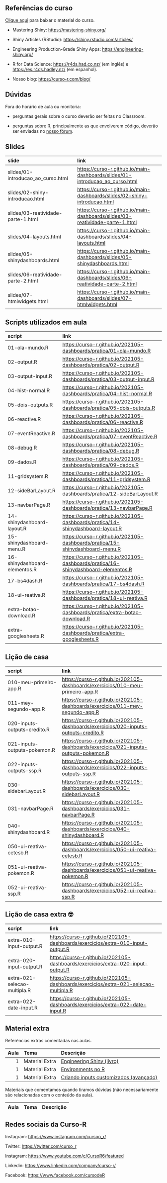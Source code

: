 
<!-- README.md is generated from README.Rmd. Please edit that file -->

## Referências do curso

[Clique
aqui](https://github.com/curso-r/main-dashboards/raw/master/material_do_curso.zip)
para baixar o material do curso.

  - Mastering Shiny: <https://mastering-shiny.org/>

  - Shiny Articles (RStudio): <https://shiny.rstudio.com/articles/>

  - Engineering Production-Grade Shiny Apps:
    <https://engineering-shiny.org/>

  - R for Data Science: <https://r4ds.had.co.nz/> (em inglês) e
    <https://es.r4ds.hadley.nz/> (em espanhol).

  - Nosso blog: <https://curso-r.com/blog/>

## Dúvidas

Fora do horário de aula ou monitoria:

  - perguntas gerais sobre o curso deverão ser feitas no Classroom.

  - perguntas sobre R, principalmente as que envolverem código, deverão
    ser enviadas no [nosso fórum](https://discourse.curso-r.com/).

## Slides

| slide                                | link                                                                           |
| :----------------------------------- | :----------------------------------------------------------------------------- |
| slides/01-introducao\_ao\_curso.html | <https://curso-r.github.io/main-dashboards/slides/01-introducao_ao_curso.html> |
| slides/02-shiny-introducao.html      | <https://curso-r.github.io/main-dashboards/slides/02-shiny-introducao.html>    |
| slides/03-reatividade-parte-1.html   | <https://curso-r.github.io/main-dashboards/slides/03-reatividade-parte-1.html> |
| slides/04-layouts.html               | <https://curso-r.github.io/main-dashboards/slides/04-layouts.html>             |
| slides/05-shinydashboards.html       | <https://curso-r.github.io/main-dashboards/slides/05-shinydashboards.html>     |
| slides/06-reatividade-parte-2.html   | <https://curso-r.github.io/main-dashboards/slides/06-reatividade-parte-2.html> |
| slides/07-htmlwidgets.html           | <https://curso-r.github.io/main-dashboards/slides/07-htmlwidgets.html>         |

## Scripts utilizados em aula

| script                        | link                                                                                |
| :---------------------------- | :---------------------------------------------------------------------------------- |
| 01-ola-mundo.R                | <https://curso-r.github.io/202105-dashboards/pratica/01-ola-mundo.R>                |
| 02-output.R                   | <https://curso-r.github.io/202105-dashboards/pratica/02-output.R>                   |
| 03-output-input.R             | <https://curso-r.github.io/202105-dashboards/pratica/03-output-input.R>             |
| 04-hist-normal.R              | <https://curso-r.github.io/202105-dashboards/pratica/04-hist-normal.R>              |
| 05-dois-outputs.R             | <https://curso-r.github.io/202105-dashboards/pratica/05-dois-outputs.R>             |
| 06-reactive.R                 | <https://curso-r.github.io/202105-dashboards/pratica/06-reactive.R>                 |
| 07-eventReactive.R            | <https://curso-r.github.io/202105-dashboards/pratica/07-eventReactive.R>            |
| 08-debug.R                    | <https://curso-r.github.io/202105-dashboards/pratica/08-debug.R>                    |
| 09-dados.R                    | <https://curso-r.github.io/202105-dashboards/pratica/09-dados.R>                    |
| 11-gridsystem.R               | <https://curso-r.github.io/202105-dashboards/pratica/11-gridsystem.R>               |
| 12-sideBarLayout.R            | <https://curso-r.github.io/202105-dashboards/pratica/12-sideBarLayout.R>            |
| 13-navbarPage.R               | <https://curso-r.github.io/202105-dashboards/pratica/13-navbarPage.R>               |
| 14-shinydashboard-layout.R    | <https://curso-r.github.io/202105-dashboards/pratica/14-shinydashboard-layout.R>    |
| 15-shinydashboard-menu.R      | <https://curso-r.github.io/202105-dashboards/pratica/15-shinydashboard-menu.R>      |
| 16-shinydashboard-elementos.R | <https://curso-r.github.io/202105-dashboards/pratica/16-shinydashboard-elementos.R> |
| 17-bs4dash.R                  | <https://curso-r.github.io/202105-dashboards/pratica/17-bs4dash.R>                  |
| 18-ui-reativa.R               | <https://curso-r.github.io/202105-dashboards/pratica/18-ui-reativa.R>               |
| extra-botao-download.R        | <https://curso-r.github.io/202105-dashboards/pratica/extra-botao-download.R>        |
| extra-googlesheets.R          | <https://curso-r.github.io/202105-dashboards/pratica/extra-googlesheets.R>          |

## Lição de casa

| script                       | link                                                                                  |
| :--------------------------- | :------------------------------------------------------------------------------------ |
| 010-meu-primeiro-app.R       | <https://curso-r.github.io/202105-dashboards/exercicios/010-meu-primeiro-app.R>       |
| 011-mey-segundo-app.R        | <https://curso-r.github.io/202105-dashboards/exercicios/011-mey-segundo-app.R>        |
| 020-inputs-outputs-credito.R | <https://curso-r.github.io/202105-dashboards/exercicios/020-inputs-outputs-credito.R> |
| 021-inputs-outputs-pokemon.R | <https://curso-r.github.io/202105-dashboards/exercicios/021-inputs-outputs-pokemon.R> |
| 022-inputs-outputs-ssp.R     | <https://curso-r.github.io/202105-dashboards/exercicios/022-inputs-outputs-ssp.R>     |
| 030-sidebarLayout.R          | <https://curso-r.github.io/202105-dashboards/exercicios/030-sidebarLayout.R>          |
| 031-navbarPage.R             | <https://curso-r.github.io/202105-dashboards/exercicios/031-navbarPage.R>             |
| 040-shinydashboard.R         | <https://curso-r.github.io/202105-dashboards/exercicios/040-shinydashboard.R>         |
| 050-ui-reativa-cetesb.R      | <https://curso-r.github.io/202105-dashboards/exercicios/050-ui-reativa-cetesb.R>      |
| 051-ui-reativa-pokemon.R     | <https://curso-r.github.io/202105-dashboards/exercicios/051-ui-reativa-pokemon.R>     |
| 052-ui-reativa-ssp.R         | <https://curso-r.github.io/202105-dashboards/exercicios/052-ui-reativa-ssp.R>         |

## Lição de casa extra 🤓

| script                       | link                                                                                  |
| :--------------------------- | :------------------------------------------------------------------------------------ |
| extra-010-input-output.R     | <https://curso-r.github.io/202105-dashboards/exercicios/extra-010-input-output.R>     |
| extra-020-input-output.R     | <https://curso-r.github.io/202105-dashboards/exercicios/extra-020-input-output.R>     |
| extra-021-selecao-multipla.R | <https://curso-r.github.io/202105-dashboards/exercicios/extra-021-selecao-multipla.R> |
| extra-022-date-input.R       | <https://curso-r.github.io/202105-dashboards/exercicios/extra-022-date-input.R>       |

## Material extra

Referências extras comentadas nas aulas.

| Aula | Tema           | Descrição                                                                                         |
| ---: | :------------- | :------------------------------------------------------------------------------------------------ |
|    1 | Material Extra | [Engineering Shiny (livro)](https://engineering-shiny.org/)                                       |
|    1 | Material Extra | [Environments no R](https://blog.curso-r.com/posts/2017-06-19-environments)                       |
|    1 | Material Extra | [Criando inputs customizados (avançado)](https://shiny.rstudio.com/articles/building-inputs.html) |

Materiais que comentamos quando tiramos dúvidas (não necessariamente são
relacionadas com o conteúdo da aula).

| Aula | Tema | Descrição |
| ---: | :--- | :-------- |

## Redes sociais da Curso-R

Instagram: <https://www.instagram.com/cursoo_r/>

Twitter: <https://twitter.com/curso_r>

Instagram: <https://www.youtube.com/c/CursoR6/featured>

Linkedin: <https://www.linkedin.com/company/curso-r/>

Facebook: <https://www.facebook.com/cursodeR>
